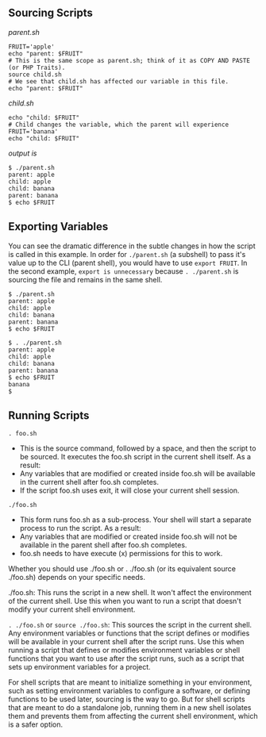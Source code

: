 <!--
id: variable_scopes
tags: ''
-->

## Sourcing Scripts

_parent.sh_

```shell
FRUIT='apple'
echo "parent: $FRUIT"
# This is the same scope as parent.sh; think of it as COPY AND PASTE (or PHP Traits).
source child.sh
# We see that child.sh has affected our variable in this file.
echo "parent: $FRUIT"
```

_child.sh_

```shell
echo "child: $FRUIT"
# Child changes the variable, which the parent will experience
FRUIT='banana'
echo "child: $FRUIT"
```

_output is_

```text
$ ./parent.sh
parent: apple
child: apple
child: banana
parent: banana
$ echo $FRUIT
```

## Exporting Variables

You can see the dramatic difference in the subtle changes in how the script is called in this example. In order for `./parent.sh` (a subshell) to pass it's value up to the CLI (parent shell), you would have to use `export FRUIT`. In the second example, `export is unnecessary` because `. ./parent.sh` is sourcing the file and remains in the same shell.

```text
$ ./parent.sh
parent: apple
child: apple
child: banana
parent: banana
$ echo $FRUIT

$ . ./parent.sh
parent: apple
child: apple
child: banana
parent: banana
$ echo $FRUIT
banana
$
```

## Running Scripts

`. foo.sh`

* This is the source command, followed by a space, and then the script to be sourced. It executes the foo.sh script in the current shell itself. As a result:
* Any variables that are modified or created inside foo.sh will be available in the current shell after foo.sh completes.
* If the script foo.sh uses exit, it will close your current shell session.

`./foo.sh`

* This form runs foo.sh as a sub-process. Your shell will start a separate process to run the script. As a result:
* Any variables that are modified or created inside foo.sh will not be available in the parent shell after foo.sh completes.
* foo.sh needs to have execute (x) permissions for this to work.

Whether you should use ./foo.sh or . ./foo.sh (or its equivalent source ./foo.sh) depends on your specific needs.

./foo.sh: This runs the script in a new shell. It won't affect the environment of the current shell. Use this when you want to run a script that doesn't modify your current shell environment.

`. ./foo.sh` or `source ./foo.sh`: This sources the script in the current shell. Any environment variables or functions that the script defines or modifies will be available in your current shell after the script runs. Use this when running a script that defines or modifies environment variables or shell functions that you want to use after the script runs, such as a script that sets up environment variables for a project.

For shell scripts that are meant to initialize something in your environment, such as setting environment variables to configure a software, or defining functions to be used later, sourcing is the way to go. But for shell scripts that are meant to do a standalone job, running them in a new shell isolates them and prevents them from affecting the current shell environment, which is a safer option.
